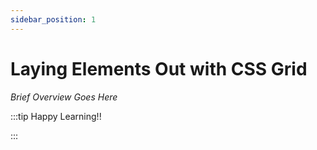 ```yaml
---
sidebar_position: 1
---
```


# Laying Elements Out with CSS Grid

_Brief Overview Goes Here_

:::tip Happy Learning!!

<QuestButton text="Go To Quest" link="https://app.stackup.dev/quest_page/1666098063372x479727161724108800" />

:::

